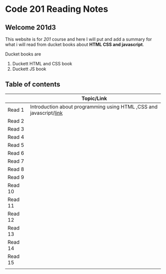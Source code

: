# Code 201 Reading Notes

## Welcome 201d3

This website is for *201* course and here I will put and add a summary for what i will read from ducket books about **HTML CSS and javascript**.

Ducket books are
1. Duckett HTML and CSS book
2. Duckett JS book 

## Table of contents
|        | Topic/Link |
|--------|------------|
| Read 1 |  Introduction about programming using HTML ,CSS and javascript/[link](https://rowaidsayyed.github.io/reading-notes/class-01)     |
| Read 2 |       |
| Read 3 |       |
| Read 4 |       |
| Read 5 |       |
| Read 6 |       |
| Read 7 |       |
| Read 8 |       |
| Read 9 |       |
| Read 10 |       |
| Read 11 |       |
| Read 12 |       |
| Read 13 |       |
| Read 14 |       |
| Read 15 |       |
|        |       |